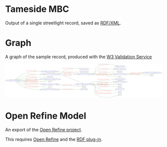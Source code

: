 Tameside MBC
==============

Output of a single streetlight record, saved as [RDF/XML][rdfxml].

[rdfxml]:https://github.com/GMDSP-Linked-Data/StreetLighting/blob/master/LocalAuthorityExamples/TamesideMBC/TamesideMBC-Streetlighting.rdf

Graph
===============

A graph of the sample record, produced with the [W3 Validation Service][w3]

[w3]: http://www.w3.org/RDF/Validator/

![Graph](https://raw.githubusercontent.com/GMDSP-Linked-Data/StreetLighting/master/LocalAuthorityExamples/TamesideMBC/TamesideMBC-Graph.png)


Open Refine Model
==================

An export of the [Open Refine project][orp].

[orp]:https://github.com/GMDSP-Linked-Data/StreetLighting/raw/master/LocalAuthorityExamples/TamesideMBC/TamesideMBC-Streetlighting.google-refine.tar.gz

This requires [Open Refine][or] and the [RDF plug-in][rdf].
 
[or]: http://openrefine.org/
[rdf]: http://refine.deri.ie/

